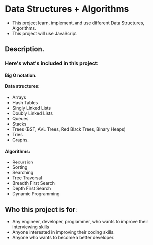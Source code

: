 # Data Structures + Algorithms
* This project learn, implement, and use different Data Structures, Algorithms.
* This project will use JavaScript.
## Description.
### Here's what's included in this project:
#### Big O notation.
#### Data structures: 
* Arrays
* Hash Tables
* Singly Linked Lists
* Doubly Linked Lists
* Queues
* Stacks
* Trees (BST, AVL Trees, Red Black Trees, Binary Heaps)
* Tries
* Graphs.
#### Algorithms: 
* Recursion
* Sorting
* Searching
* Tree Traversal
* Breadth First Search
* Depth First Search
* Dynamic Programming
## Who this project is for:
* Any engineer, developer, programmer, who wants to improve their interviewing skills
* Anyone interested in improving their coding skills.
* Anyone who wants to become a better developer.
